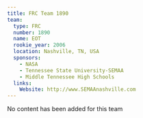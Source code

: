 ```yaml
---
title: FRC Team 1890
team:
  type: FRC
  number: 1890
  name: EOT
  rookie_year: 2006
  location: Nashville, TN, USA
  sponsors:
    - NASA
    - Tennessee State University-SEMAA
    - Middle Tennessee High Schools
  links:
    Website: http://www.SEMAAnashville.com
---
```

No content has been added for this team